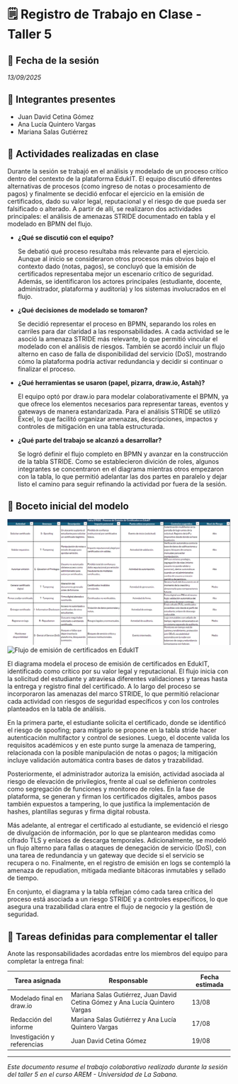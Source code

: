 # 🗒️ Registro de Trabajo en Clase - Taller 5

## 📆 Fecha de la sesión
_13/09/2025_

## 👥 Integrantes presentes
- Juan David Cetina Gómez
- Ana Lucía Quintero Vargas
- Mariana Salas Gutiérrez

## 🧠 Actividades realizadas en clase

Durante la sesión se trabajó en el análisis y modelado de un proceso crítico dentro del contexto de la plataforma EdukIT. El equipo discutió diferentes alternativas de procesos (como ingreso de notas o procesamiento de pagos) y finalmente se decidió enfocar el ejercicio en la emisión de certificados, dado su valor legal, reputacional y el riesgo de que pueda ser falsificado o alterado. A partir de allí, se realizaron dos actividades principales: el análisis de amenazas STRIDE documentado en tabla y el modelado en BPMN del flujo.

- **¿Qué se discutió con el equipo?**

    Se debatió qué proceso resultaba más relevante para el ejercicio. Aunque al inicio se consideraron otros procesos más obvios bajo el contexto dado (notas, pagos), se concluyó que la emisión de certificados representaba mejor un escenario crítico de seguridad. Además, se identificaron los actores principales (estudiante, docente, administrador, plataforma y auditoría) y los sistemas involucrados en el flujo.

- **¿Qué decisiones de modelado se tomaron?**

    Se decidió representar el proceso en BPMN, separando los roles en carriles para dar claridad a las responsabilidades. A cada actividad se le asoció la amenaza STRIDE más relevante, lo que permitió vincular el modelado con el análisis de riesgos. También se acordó incluir un flujo alterno en caso de falla de disponibilidad del servicio (DoS), mostrando cómo la plataforma podría activar redundancia y decidir si continuar o finalizar el proceso.

- **¿Qué herramientas se usaron (papel, pizarra, draw.io, Astah)?**

    El equipo optó por draw.io para modelar colaborativamente el BPMN, ya que ofrece los elementos necesarios para representar tareas, eventos y gateways de manera estandarizada. Para el análisis STRIDE se utilizó Excel, lo que facilitó organizar amenazas, descripciones, impactos y controles de mitigación en una tabla estructurada.

- **¿Qué parte del trabajo se alcanzó a desarrollar?**

    Se logró definir el flujo completo en BPMN y avanzar en la construcción de la tabla STRIDE. Como se establecieron divición de roles, algunos integrantes se concentraron en el diagrama mientras otros empezaron con la tabla, lo que permitió adelantar las dos partes en paralelo y dejar listo el camino para seguir refinando la actividad por fuera de la sesión.

## 🧩 Boceto inicial del modelo

![Tabla de STRIDE](./tabla-stride-clase.png)
![Flujo de emisión de certificados en EdukIT](./flujo-stride-clase.drawio.png)

El diagrama modela el proceso de emisión de certificados en EdukIT, identificado como crítico por su valor legal y reputacional. El flujo inicia con la solicitud del estudiante y atraviesa diferentes validaciones y tareas hasta la entrega y registro final del certificado. A lo largo del proceso se incorporaron las amenazas del marco STRIDE, lo que permitió relacionar cada actividad con riesgos de seguridad específicos y con los controles planteados en la tabla de análisis.

En la primera parte, el estudiante solicita el certificado, donde se identificó el riesgo de spoofing; para mitigarlo se propone en la tabla stride hacer autenticación multifactor y control de sesiones. Luego, el docente valida los requisitos académicos y en este punto surge la amenaza de tampering, relacionada con la posible manipulación de notas o pagos; la mitigación incluye validación automática contra bases de datos y trazabilidad.

Posteriormente, el administrador autoriza la emisión, actividad asociada al riesgo de elevación de privilegios, frente al cual se definieron controles como segregación de funciones y monitoreo de roles. En la fase de plataforma, se generan y firman los certificados digitales, ambos pasos también expuestos a tampering, lo que justifica la implementación de hashes, plantillas seguras y firma digital robusta.

Más adelante, al entregar el certificado al estudiante, se evidenció el riesgo de divulgación de información, por lo que se plantearon medidas como cifrado TLS y enlaces de descarga temporales. Adicionalmente, se modeló un flujo alterno para fallas o ataques de denegación de servicio (DoS), con una tarea de redundancia y un gateway que decide si el servicio se recupera o no. Finalmente, en el registro de emisión en logs se contempló la amenaza de repudiation, mitigada mediante bitácoras inmutables y sellado de tiempo.

En conjunto, el diagrama y la tabla reflejan cómo cada tarea crítica del proceso está asociada a un riesgo STRIDE y a controles específicos, lo que asegura una trazabilidad clara entre el flujo de negocio y la gestión de seguridad.

## 🔁 Tareas definidas para complementar el taller

Anote las responsabilidades acordadas entre los miembros del equipo para completar la entrega final:

| Tarea asignada | Responsable | Fecha estimada |
|----------------|-------------|----------------|
| Modelado final en draw.io | Mariana Salas Gutiérrez, Juan David Cetina Gómez y Ana Lucía Quintero Vargas | 13/08 |
| Redacción del informe     | Mariana Salas Gutiérrez y Ana Lucía Quintero Vargas | 17/08 |
| Investigación y referencias | Juan David Cetina Gómez | 19/08 |

---

_Este documento resume el trabajo colaborativo realizado durante la sesión del taller 5 en el curso AREM - Universidad de La Sabana._
